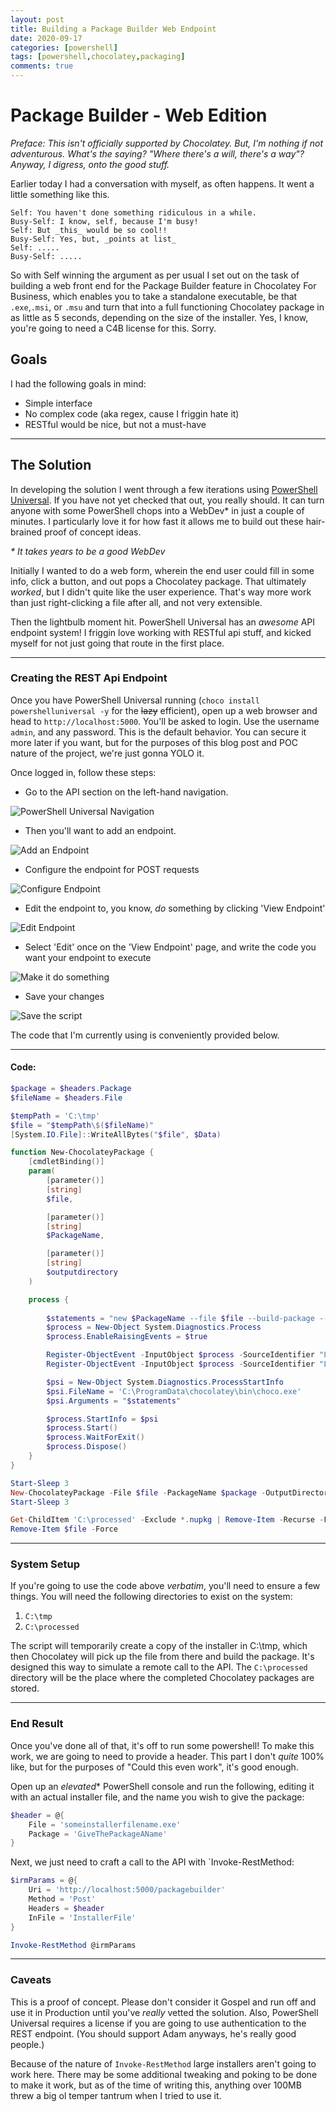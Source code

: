 ```yaml
---
layout: post
title: Building a Package Builder Web Endpoint
date: 2020-09-17
categories: [powershell]
tags: [powershell,chocolatey,packaging]
comments: true
---
```


# Package Builder - Web Edition

_Preface: This isn't officially supported by Chocolatey. But, I'm nothing if not adventurous. What's the saying? "Where there's a will, there's a way"? Anyway, I digress, onto the good stuff._

Earlier today I had a conversation with myself, as often happens. It went a little something like this.

```text
Self: You haven't done something ridiculous in a while.
Busy-Self: I know, self, because I'm busy!
Self: But _this_ would be so cool!!
Busy-Self: Yes, but, _points at list_
Self: .....
Busy-Self: .....
```

So with Self winning the argument as per usual I set out on the task of building a web front end for the Package Builder feature in Chocolatey For Business, which enables you to take a standalone executable, be that `.exe`,`.msi`, or `.msu` and turn that into a full functioning Chocolatey package in as little as 5 seconds, depending on the size of the installer. Yes, I know, you're going to need a C4B license for this. Sorry.

## Goals

I had the following goals in mind:

- Simple interface
- No complex code (aka regex, cause I friggin hate it)
- RESTful would be nice, but not a must-have

---

## The Solution

In developing the solution I went through a few iterations using [PowerShell Universal](https://ironmansoftware.com/powershell-universal/). If you have not yet checked that out, you really should. It can turn anyone with some PowerShell chops into a WebDev* in just a couple of minutes. I particularly love it for how fast it allows me to build out these hair-brained proof of concept ideas.

_* It takes years to be a good WebDev_

Initially I wanted to do a web form, wherein the end user could fill in some info, click a button, and out pops a Chocolatey package. That ultimately _worked_, but I didn't quite like the user experience. That's way more work than just right-clicking a file after all, and not very extensible.

Then the lightbulb moment hit. PowerShell Universal has an _awesome_ API endpoint system! I friggin love working with RESTful api stuff, and kicked myself for not just going that route in the first place.

---

### Creating the REST Api Endpoint

Once you have PowerShell Universal running (`choco install powershelluniversal -y` for the ~~lazy~~ efficient), open up a web browser and head to `http://localhost:5000`. You'll be asked to login. Use the username `admin`, and any password. This is the default behavior. You can secure it more later if you want, but for the purposes of this blog post and POC nature of the project, we're just gonna YOLO it.

Once logged in, follow these steps:

- Go to the API section on the left-hand navigation. 

![PowerShell Universal Navigation](/images/PBWUI/navbar.png)

- Then you'll want to add an endpoint.

![Add an Endpoint](/images/PBWUI/AddEndpoint.png)

- Configure the endpoint for POST requests

![Configure Endpoint](/images/PBWUI/ConfigureEndpoint.png)

- Edit the endpoint to, you know, _do_ something by clicking 'View Endpoint'

![Edit Endpoint](/images/PBWUI/ViewEndpoint.png)

- Select 'Edit' once on the 'View Endpoint' page, and write the code you want your endpoint to execute

![Make it do something](/images/PBWUI/EditScript.png)

- Save your changes

![Save the script](/images/PBWUI/SaveScript.png)

The code that I'm currently using is conveniently provided below.

---

#### Code: 


```powershell
$package = $headers.Package
$fileName = $headers.File

$tempPath = 'C:\tmp'
$file = "$tempPath\$($fileName)"
[System.IO.File]::WriteAllBytes("$file", $Data)

function New-ChocolateyPackage {
    [cmdletBinding()]
    param(
        [parameter()]
        [string]
        $file,

        [parameter()]
        [string]
        $PackageName,

        [parameter()]
        [string]
        $outputdirectory
    )

    process {
                
        $statements = "new $PackageName --file $file --build-package --output-directory $OutputDirectory"
        $process = New-Object System.Diagnostics.Process
        $process.EnableRaisingEvents = $true

        Register-ObjectEvent -InputObject $process -SourceIdentifier "LogOutput_ChocolateyProc" -EventName OutputDataReceived -Action $writeOutput | Out-Null
        Register-ObjectEvent -InputObject $process -SourceIdentifier "LogErrors_ChocolateyProc" -EventName ErrorDataReceived -Action  $writeError | Out-Null

        $psi = New-Object System.Diagnostics.ProcessStartInfo
        $psi.FileName = 'C:\ProgramData\chocolatey\bin\choco.exe'
        $psi.Arguments = "$statements"

        $process.StartInfo = $psi
        $process.Start()
        $process.WaitForExit()
        $process.Dispose()
    }
}

Start-Sleep 3
New-ChocolateyPackage -File $file -PackageName $package -OutputDirectory C:\processed
Start-Sleep 3

Get-ChildItem 'C:\processed' -Exclude *.nupkg | Remove-Item -Recurse -Force
Remove-Item $file -Force
```

---

### System Setup

If you're going to use the code above _verbatim_, you'll need to ensure a few things. You will need the following directories to exist on the system:

1. `C:\tmp`
2. `C:\processed`

The script will temporarily create a copy of the installer in C:\tmp, which then Chocolatey will pick up the file from there and build the package. It's designed this way to simulate a remote call to the API. The `C:\processed` directory will be the place where the completed Chocolatey packages are stored.

---

### End Result

Once you've done all of that, it's off to run some powershell! To make this work, we are going to need to provide a header. This part I don't _quite_ 100% like, but for the purposes of "Could this even work", it's good enough.

Open up an _elevated_* PowerShell console and run the following, editing it with an actual installer file, and the name you wish to give the package:

```powershell
$header = @{
    File = 'someinstallerfilename.exe'
    Package = 'GiveThePackageAName'
}
```

Next, we just need to craft a call to the API with `Invoke-RestMethod:

```powershell
$irmParams = @{
    Uri = 'http://localhost:5000/packagebuilder'
    Method = 'Post'
    Headers = $header
    InFile = 'InstallerFile'
}

Invoke-RestMethod @irmParams
```

---

### Caveats

This is a proof of concept. Please don't consider it Gospel and run off and use it in Production until you've _really_ vetted the solution. Also, PowerShell Universal requires a license if you are going to use authentication to the REST endpoint. (You should support Adam anyways, he's really good people.)

Because of the nature of `Invoke-RestMethod` large installers aren't going to work here. There may be some additional tweaking and poking to be done to make it work, but as of the time of writing this, anything over 100MB threw a big ol temper tantrum when I tried to use it.